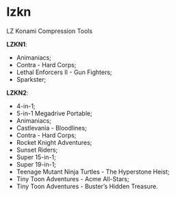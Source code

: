 # lzkn
LZ Konami Compression Tools

**LZKN1**:
- Animaniacs;
- Contra - Hard Corps;
- Lethal Enforcers II - Gun Fighters;
- Sparkster;

**LZKN2**:
- 4-in-1;
- 5-in-1 Megadrive Portable;
- Animaniacs;
- Castlevania - Bloodlines;
- Contra - Hard Corps;
- Rocket Knight Adventures;
- Sunset Riders;
- Super 15-in-1;
- Super 19-in-1;
- Teenage Mutant Ninja Turtles - The Hyperstone Heist;
- Tiny Toon Adventures - Acme All-Stars;
- Tiny Toon Adventures - Buster’s Hidden Treasure.

